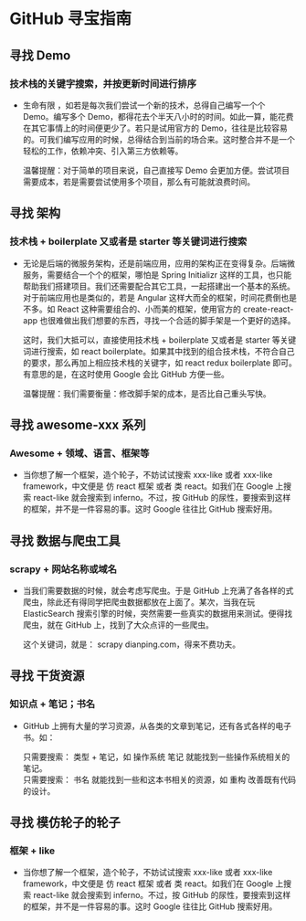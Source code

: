 # **GitHub 寻宝指南**


## **寻找 Demo**

### 技术栈的关键字搜索，并按更新时间进行排序

- 生命有限 ，如若是每次我们尝试一个新的技术，总得自己编写一个个 Demo。编写多个 Demo，都得花去个半天八小时的时间。如此一算，能花费在其它事情上的时间便更少了。若只是试用官方的 Demo，往往是比较容易的。可我们编写应用的时候，总得结合到当前的场合来。这时整合并不是一个轻松的工作，依赖冲突、引入第三方依赖等。  
    
  温馨提醒：对于简单的项目来说，自己直接写 Demo 会更加方便。尝试项目需要成本，若是需要尝试使用多个项目，那么有可能就浪费时间。

## **寻找 架构**

### 技术栈 + boilerplate 又或者是 starter 等关键词进行搜索

- 无论是后端的微服务架构，还是前端应用，应用的架构正在变得复杂。后端微服务，需要结合一个个的框架，哪怕是 Spring Initializr 这样的工具，也只能帮助我们搭建项目。我们还需要配合其它工具，一起搭建出一个基本的系统。对于前端应用也是类似的，若是 Angular 这样大而全的框架，时间花费倒也是不多。如 React 这种需要组合的、小而美的框架，使用官方的 create-react-app 也很难做出我们想要的东西，寻找一个合适的脚手架是一个更好的选择。  
    
  这时，我们大抵可以，直接使用技术栈 + boilerplate 又或者是 starter 等关键词进行搜索，如 react boilerplate。如果其中找到的组合技术栈，不符合自己的要求，那么再加上相应技术栈的关键字，如 react redux boilerplate 即可。有意思的是，在这时使用 Google 会比 GitHub 方便一些。  
    
  温馨提醒：我们需要衡量：修改脚手架的成本，是否比自己重头写快。

## **寻找 awesome-xxx 系列**

### Awesome + 领域、语言、框架等

- 当你想了解一个框架，造个轮子，不妨试试搜索 xxx-like 或者 xxx-like framework，中文便是 仿 react 框架 或者 类 react。如我们在 Google 上搜索 react-like 就会搜索到 inferno。不过，按 GitHub 的尿性，要搜索到这样的框架，并不是一件容易的事。这时 Google 往往比 GitHub 搜索好用。

## **寻找 数据与爬虫工具**

### scrapy + 网站名称或域名

- 当我们需要数据的时候，就会考虑写爬虫。于是 GitHub 上充满了各各样的式爬虫，除此还有得同学把爬虫数据都放在上面了。某次，当我在玩 ElasticSearch 搜索引擎的时候，突然需要一些真实的数据用来测试。便得找爬虫，就在 GitHub 上，找到了大众点评的一些爬虫。  
    
  这个关键词，就是： scrapy dianping.com，得来不费功夫。

## **寻找 干货资源**

### 知识点 + 笔记；书名

- GitHub 上拥有大量的学习资源，从各类的文章到笔记，还有各式各样的电子书。如：  
    
  只需要搜索： 类型 + 笔记，如 操作系统 笔记 就能找到一些操作系统相关的笔记。  
  只需要搜索： 书名 就能找到一些和这本书相关的资源，如 重构 改善既有代码的设计。

## **寻找 模仿轮子的轮子**

### 框架 + like

- 当你想了解一个框架，造个轮子，不妨试试搜索 xxx-like 或者 xxx-like framework，中文便是 仿 react 框架 或者 类 react。如我们在 Google 上搜索 react-like 就会搜索到 inferno。不过，按 GitHub 的尿性，要搜索到这样的框架，并不是一件容易的事。这时 Google 往往比 GitHub 搜索好用。

